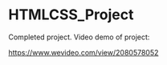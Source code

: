 # HTMLCSS_Project

Completed project. 
Video demo of project:
 
https://www.wevideo.com/view/2080578052
